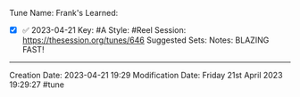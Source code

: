 Tune Name: Frank's
Learned: 
- [x]  ✅ 2023-04-21
Key: #A 
Style:  #Reel 
Session: https://thesession.org/tunes/646
Suggested Sets:
Notes: 
BLAZING FAST!

---
Creation Date: 2023-04-21 19:29
Modification Date: Friday 21st April 2023 19:29:27
#tune
